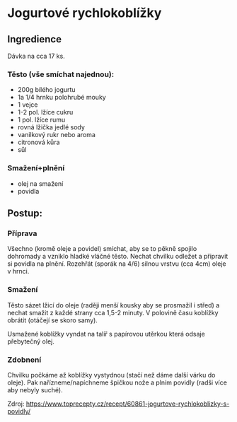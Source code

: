 # Jogurtové rychlokoblížky

## Ingredience
Dávka na cca 17 ks.

### Těsto (vše smíchat najednou):
- 200g bílého jogurtu
- 1a 1/4 hrnku polohrubé mouky
- 1 vejce
- 1-2 pol. lžíce cukru
- 1 pol. lžíce rumu
- rovná lžička jedlé sody
- vanilkový rukr nebo aroma
- citronová kůra
- sůl

### Smažení+plnění
- olej na smažení
- povidla

## Postup:

### Příprava
Všechno (kromě oleje a povidel) smíchat, aby se to pěkně spojilo dohromady a vzniklo hladké vláčné těsto.
Nechat chvilku odležet a připravit si povidla na plnění. 
Rozehřát (sporák na 4/6) silnou vrstvu (cca 4cm) oleje v hrnci.

### Smažení
Těsto sázet lžicí do oleje (raději menší kousky aby se prosmažil i střed) a nechat smažit z každé strany cca 1,5-2 minuty.
V polovině času koblížky obrátit (otáčejí se skoro samy).

Usmažené koblížky vyndat na talíř s papírovou utěrkou která odsaje přebytečný olej.

### Zdobnení
Chvilku počkáme až koblížky vystydnou (stačí než dáme další várku do oleje).
Pak nařízneme/napíchneme špičkou nože a plním povidly (radši více aby nebyly suché).

Zdroj: https://www.toprecepty.cz/recept/60861-jogurtove-rychlokoblizky-s-povidly/

